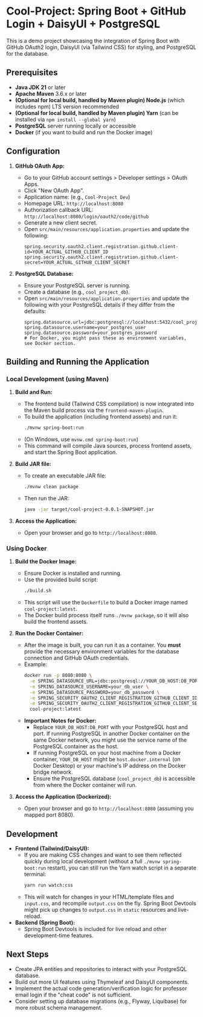 # Cool-Project: Spring Boot + GitHub Login + DaisyUI + PostgreSQL

This is a demo project showcasing the integration of Spring Boot with GitHub OAuth2 login, DaisyUI (via Tailwind CSS) for styling, and PostgreSQL for the database.

## Prerequisites

*   **Java JDK 21** or later
*   **Apache Maven** 3.6.x or later
*   **(Optional for local build, handled by Maven plugin) Node.js** (which includes npm) LTS version recommended
*   **(Optional for local build, handled by Maven plugin) Yarn** (can be installed via `npm install --global yarn`)
*   **PostgreSQL** server running locally or accessible
*   **Docker** (if you want to build and run the Docker image)

## Configuration

1.  **GitHub OAuth App:**
    *   Go to your GitHub account settings > Developer settings > OAuth Apps.
    *   Click "New OAuth App".
    *   Application name: (e.g., `Cool-Project Dev`)
    *   Homepage URL: `http://localhost:8080`
    *   Authorization callback URL: `http://localhost:8080/login/oauth2/code/github`
    *   Generate a new client secret.
    *   Open `src/main/resources/application.properties` and update the following:
        ```properties
        spring.security.oauth2.client.registration.github.client-id=YOUR_ACTUAL_GITHUB_CLIENT_ID
        spring.security.oauth2.client.registration.github.client-secret=YOUR_ACTUAL_GITHUB_CLIENT_SECRET
        ```

2.  **PostgreSQL Database:**
    *   Ensure your PostgreSQL server is running.
    *   Create a database (e.g., `cool_project_db`).
    *   Open `src/main/resources/application.properties` and update the following with your PostgreSQL details if they differ from the defaults:
        ```properties
        spring.datasource.url=jdbc:postgresql://localhost:5432/cool_project_db
        spring.datasource.username=your_postgres_user
        spring.datasource.password=your_postgres_password
        # For Docker, you might pass these as environment variables, see Docker section.
        ```

## Building and Running the Application

### Local Development (using Maven)

1.  **Build and Run:**
    *   The frontend build (Tailwind CSS compilation) is now integrated into the Maven build process via the `frontend-maven-plugin`.
    *   To build the application (including frontend assets) and run it:
        ```bash
        ./mvnw spring-boot:run
        ```
    *   (On Windows, use `mvnw.cmd spring-boot:run`)
    *   This command will compile Java sources, process frontend assets, and start the Spring Boot application.

2.  **Build JAR file:**
    *   To create an executable JAR file:
        ```bash
        ./mvnw clean package
        ```
    *   Then run the JAR:
        ```bash
        java -jar target/cool-project-0.0.1-SNAPSHOT.jar
        ```

3.  **Access the Application:**
    *   Open your browser and go to `http://localhost:8080`.

### Using Docker

1.  **Build the Docker Image:**
    *   Ensure Docker is installed and running.
    *   Use the provided build script:
        ```bash
        ./build.sh
        ```
    *   This script will use the `Dockerfile` to build a Docker image named `cool-project:latest`.
    *   The Docker build process itself runs `./mvnw package`, so it will also build the frontend assets.

2.  **Run the Docker Container:**
    *   After the image is built, you can run it as a container. You **must** provide the necessary environment variables for the database connection and GitHub OAuth credentials.
    *   Example:
        ```bash
        docker run -p 8080:8080 \
          -e SPRING_DATASOURCE_URL=jdbc:postgresql://YOUR_DB_HOST:DB_PORT/cool_project_db \
          -e SPRING_DATASOURCE_USERNAME=your_db_user \
          -e SPRING_DATASOURCE_PASSWORD=your_db_password \
          -e SPRING_SECURITY_OAUTH2_CLIENT_REGISTRATION_GITHUB_CLIENT_ID=your_github_client_id \
          -e SPRING_SECURITY_OAUTH2_CLIENT_REGISTRATION_GITHUB_CLIENT_SECRET=your_github_client_secret \
          cool-project:latest
        ```
    *   **Important Notes for Docker:**
        *   Replace `YOUR_DB_HOST:DB_PORT` with your PostgreSQL host and port. If running PostgreSQL in another Docker container on the same Docker network, you might use the service name of the PostgreSQL container as the host.
        *   If running PostgreSQL on your host machine from a Docker container, `YOUR_DB_HOST` might be `host.docker.internal` (on Docker Desktop) or your machine's IP address on the Docker bridge network.
        *   Ensure the PostgreSQL database (`cool_project_db`) is accessible from where the Docker container will run.

3.  **Access the Application (Dockerized):**
    *   Open your browser and go to `http://localhost:8080` (assuming you mapped port 8080).

## Development

*   **Frontend (Tailwind/DaisyUI):**
    *   If you are making CSS changes and want to see them reflected quickly during local development (without a full `./mvnw spring-boot:run` restart), you can still run the Yarn watch script in a separate terminal:
        ```bash
        yarn run watch:css
        ```
    *   This will watch for changes in your HTML/template files and `input.css`, and recompile `output.css` on the fly. Spring Boot Devtools might pick up changes to `output.css` in `static` resources and live-reload.
*   **Backend (Spring Boot):**
    *   Spring Boot Devtools is included for live reload and other development-time features.

## Next Steps

*   Create JPA entities and repositories to interact with your PostgreSQL database.
*   Build out more UI features using Thymeleaf and DaisyUI components.
*   Implement the actual code generation/verification logic for professor email login if the "cheat code" is not sufficient.
*   Consider setting up database migrations (e.g., Flyway, Liquibase) for more robust schema management. 